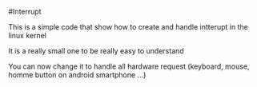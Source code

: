 #Interrupt

This is a simple code that show how to create and handle intterupt in the linux kernel

It is a really small one to be really easy to understand

You can now change it to handle all hardware request (keyboard, mouse, homme button on android smartphone ...)
